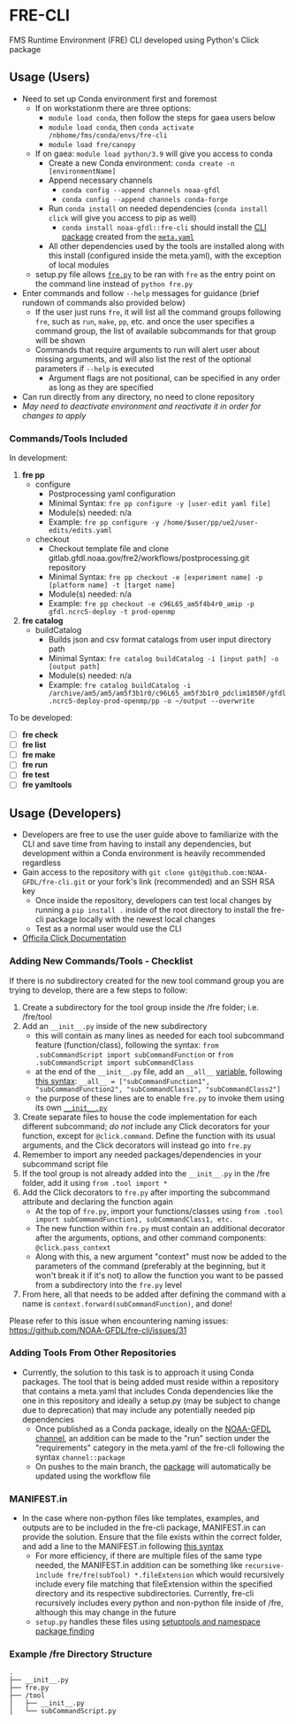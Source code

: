 # **FRE-CLI**

FMS Runtime Environment (FRE) CLI developed using Python's Click package

## **Usage (Users)**

* Need to set up Conda environment first and foremost
    - If on workstationm there are three options:
        - `module load conda`, then follow the steps for gaea users below
        - `module load conda`, then `conda activate /nbhome/fms/conda/envs/fre-cli`
        - `module load fre/canopy`
    - If on gaea: `module load python/3.9` will give you access to conda
        - Create a new Conda environment: `conda create -n [environmentName]`
        - Append necessary channels
            - `conda config --append channels noaa-gfdl` 
            - `conda config --append channels conda-forge`
        - Run `conda install` on needed dependencies (`conda install click` will give you access to pip as well)
            - `conda install noaa-gfdl::fre-cli` should install the [CLI package](https://anaconda.org/NOAA-GFDL/fre-cli) created from the [`meta.yaml`](https://github.com/NOAA-GFDL/fre-cli/blob/refactoring/meta.yaml)
        - All other dependencies used by the tools are installed along with this install (configured inside the meta.yaml), with the exception of local modules
    - setup.py file allows [`fre.py`](https://github.com/NOAA-GFDL/fre-cli/blob/main/fre/fre.py) to be ran with `fre` as the entry point on the command line instead of `python fre.py`
* Enter commands and follow `--help` messages for guidance (brief rundown of commands also provided below)
    - If the user just runs `fre`, it will list all the command groups following `fre`, such as `run`, `make`, `pp`, etc. and once the user specifies a command group, the list of available subcommands for that group will be shown 
    - Commands that require arguments to run will alert user about missing arguments, and will also list the rest of the optional parameters if `--help` is executed
        - Argument flags are not positional, can be specified in any order as long as they are specified
* Can run directly from any directory, no need to clone repository
* *May need to deactivate environment and reactivate it in order for changes to apply*

### **Commands/Tools Included**

In development:
1)  **fre pp**
    - configure
        - Postprocessing yaml configuration
        - Minimal Syntax: `fre pp configure -y [user-edit yaml file]`
        - Module(s) needed: n/a
        - Example: `fre pp configure -y /home/$user/pp/ue2/user-edits/edits.yaml`
    - checkout
        - Checkout template file and clone gitlab.gfdl.noaa.gov/fre2/workflows/postprocessing.git repository 
        - Minimal Syntax: `fre pp checkout -e [experiment name] -p [platform name] -t [target name]`
        - Module(s) needed: n/a
        - Example: `fre pp checkout -e c96L65_am5f4b4r0_amip -p gfdl.ncrc5-deploy -t prod-openmp`
2)  **fre catalog**
    - buildCatalog
        - Builds json and csv format catalogs from user input directory path
        - Minimal Syntax: `fre catalog buildCatalog -i [input path] -o [output path]`
        - Module(s) needed: n/a
        - Example: `fre catalog buildCatalog -i /archive/am5/am5/am5f3b1r0/c96L65_am5f3b1r0_pdclim1850F/gfdl.ncrc5-deploy-prod-openmp/pp -o ~/output --overwrite`

To be developed:
- [ ]  **fre check**
- [ ]  **fre list**
- [ ]  **fre make**
- [ ]  **fre run**
- [ ]  **fre test**
- [ ]  **fre yamltools**

## **Usage (Developers)**

* Developers are free to use the user guide above to familiarize with the CLI and save time from having to install any dependencies, but development within a Conda environment is heavily recommended regardless
* Gain access to the repository with `git clone git@github.com:NOAA-GFDL/fre-cli.git` or your fork's link (recommended) and an SSH RSA key
    - Once inside the repository, developers can test local changes by running a `pip install .` inside of the root directory to install the fre-cli package locally with the newest local changes
    - Test as a normal user would use the CLI
* [Officila Click Documentation](https://click.palletsprojects.com/en/8.1.x/api/)
 
### **Adding New Commands/Tools - Checklist**

If there is *no* subdirectory created for the new tool command group you are trying to develop, there are a few steps to follow:

  1. Create a subdirectory for the tool group inside the /fre folder; i.e. /fre/tool
  2. Add an `__init__.py` inside of the new subdirectory
      - this will contain as many lines as needed for each tool subcommand feature (function/class), following the syntax: `from .subCommandScript import subCommandFunction` or `from .subCommandScript import subCommandClass`
      - at the end of the `__init__.py` file, add an `__all__` [variable](https://realpython.com/python-all-attribute/), following [this syntax](https://github.com/NOAA-GFDL/fre-cli/blob/refactoring/fre/pp/__init__.py): `__all__ = ["subCommandFunction1", "subCommandFunction2", "subCommandClass1", "subCommandClass2"]`
      - the purpose of these lines are to enable `fre.py` to invoke them using its own [`__init__.py`](https://github.com/NOAA-GFDL/fre-cli/blob/refactoring/fre/__init__.py) 
  3. Create separate files to house the code implementation for each different subcommand; *do not* include any Click decorators for your function, except for `@click.command`. Define the function with its usual arguments, and the Click decorators will instead go into `fre.py`
  4. Remember to import any needed packages/dependencies in your subcommand script file
  5. If the tool group is not already added into the `__init__.py` in the /fre folder, add it using `from .tool import *`
  6. Add the Click decorators to `fre.py` after importing the subcommand attribute and declaring the function again
      - At the top of `fre.py`, import your functions/classes using `from .tool import subCommandFunction1, subCommandClass1, etc.`
      - The new function within `fre.py` must contain an additional decorator after the arguments, options, and other command components: `@click.pass_context`
      - Along with this, a new argument "context" must now be added to the parameters of the command (preferably at the beginning, but it won't break it if it's not) to allow the function you want to be passed from a subdirectory into the `fre.py` level
  9. From here, all that needs to be added after defining the command with a name is `context.forward(subCommandFunction)`, and done!

Please refer to this issue when encountering naming issues: https://github.com/NOAA-GFDL/fre-cli/issues/31
 
### **Adding Tools From Other Repositories**

* Currently, the solution to this task is to approach it using Conda packages. The tool that is being added must reside within a repository that contains a meta.yaml that includes Conda dependencies like the one in this repository and ideally a setup.py (may be subject to change due to deprecation) that may include any potentially needed pip dependencies
    - Once published as a Conda package, ideally on the [NOAA-GFDL channel](https://anaconda.org/NOAA-GFDL), an addition can be made to the "run" section under the "requirements" category in the meta.yaml of the fre-cli following the syntax `channel::package`
    - On pushes to the main branch, the [package](https://anaconda.org/NOAA-GFDL/fre-cli) will automatically be updated using the workflow file
 
### **MANIFEST.in**

* In the case where non-python files like templates, examples, and outputs are to be included in the fre-cli package, MANIFEST.in can provide the solution. Ensure that the file exists within the correct folder, and add a line to the MANIFEST.in following [this syntax](https://setuptools.pypa.io/en/latest/userguide/miscellaneous.html)
    - For more efficiency, if there are multiple files of the same type needed, the MANIFEST.in addition can be something like `recursive-include fre/fre(subTool) *.fileExtension` which would recursively include every file matching that fileExtension within the specified directory and its respective subdirectories. Currently, fre-cli recursively includes every python and non-python file inside of /fre, although this may change in the future
    - `setup.py` handles these files using [setuptools and namespace package finding](https://setuptools.pypa.io/en/latest/userguide/package_discovery.html)

### **Example /fre Directory Structure**
```
.
├── __init__.py
├── fre.py
├── /tool
│   ├── __init__.py
│   └── subCommandScript.py
```
